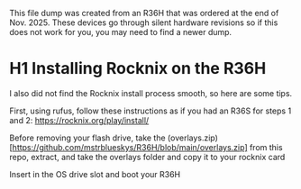 This file dump was created from an R36H that was ordered at the end of Nov. 2025. These devices go through silent hardware revisions so if this does not work for you, you may need to find a newer dump.


# H1 Installing Rocknix on the R36H

I also did not find the Rocknix install process smooth, so here are some tips. 

First, using rufus, follow these instructions as if you had an R36S for steps 1 and 2: https://rocknix.org/play/install/

Before removing your flash drive, take the (overlays.zip)[https://github.com/mstrblueskys/R36H/blob/main/overlays.zip] from this repo, extract, and take the overlays folder and copy it to your rocknix card

Insert in the OS drive slot and boot your R36H
